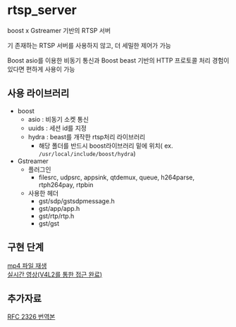 # rtsp_server
boost x Gstreamer 기반의 RTSP 서버

기 존재하는 RTSP 서버를 사용하지 않고, 더 세밀한 제어가 가능

Boost asio를 이용한 비동기 통신과 Boost beast 기반의 HTTP 프로토콜 처리 경험이 있다면 편하게 사용이 가능

## 사용 라이브러리
- boost
  - asio : 비동기 소켓 통신
  - uuids : 세션 id를 지정
  - hydra : beast를 개작한 rtsp처리 라이브러리
    - 해당 폴더를 반드시 boost라이브러리 밑에 위치( ex. `/usr/local/include/boost/hydra`)
- Gstreamer
  - 플러그인
    - filesrc, udpsrc, appsink, qtdemux, queue, h264parse, rtph264pay, rtpbin
  - 사용한 헤더
    - gst/sdp/gstsdpmessage.h
    - gst/app/app.h
    - gst/rtp/rtp.h
    - gst/gst 

## 구현 단계
[mp4 파일 재생](https://github.com/seongho9/rtsp_server/blob/main/readme/step_1.md) <br />
[실시간 영상(V4L2를 통한 접근 완료)](https://github.com/seongho9/rtsp_server/blob/main/readme/step_2.md)

## 추가자료
[RFC 2326 번역본](https://github.com/seongho9/rfc_2326_ko)
